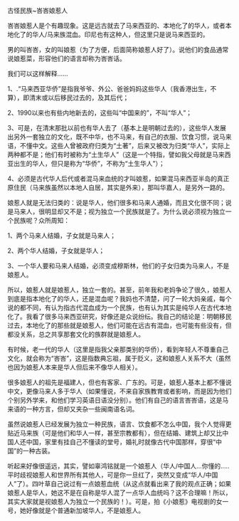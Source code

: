 古怪民族~峇峇娘惹人

峇峇娘惹人是个有趣现象。这是远古就去了马来西亚的、本地化了的华人，或者本地化了的华人/马来族混血。印尼也有这种人，但这里只是说马来西亚的。

男的叫峇峇，女的叫娘惹（为了方便，后面简称娘惹人好了）。说他们的食品通常说娘惹菜，形容他们的语言却称为峇峇话。

我们可以这样解释……

1、.“马来西亚华侨”是指我爷爷、外公、爸爸妈妈这些华人（我香港出生，不算），即清末或以后移民过去的，及其后代；

2、1990以来也有些内地新去的，这些叫“中国来的”，不叫“华人”；

3、可是，在清末那批以前也有华人去了（基本上是明朝过去的），这些华人发展出另外一套独立的文化，既不中华，也不马来，有自己的衣服、饮食习惯，说马来语，不懂中文。这些人曾被政府归类为“土著”，后来又被改为归类“华人”，实际上两种都不是；他们有时被称为“土生华人”（这是一个特指，譬如我父母就是马来西亚出生的华人，但只是称为“华侨”，不称为“土生华人”）；

4、必须是古代华人后代或者混马来血统的才叫娘惹，如果混马来西亚半岛的真正原住民（马来族虽然以本地人自居，其实是外来），那叫华嘉人，是另外一路的。

娘惹人就是无法归类的：说是华人，他们很多和马来人通婚，而且文化很不同；说是马来人，很明显却又不是；视为独立一个民族就是了。为什么说必须视为独立一个民族呢？众所周知：

1、两个马来人结婚，子女就是马来人；

2、两个华人结婚，子女就是华人；

3、一个华人要和马来人结婚，必须变成穆斯林，他们的子女归类为马来人，不是娘惹人。

所以，娘惹人就是娘惹人，独立一套的。甚至，前年我和老妈争论了很久，娘惹人到底是指本地化了的华人，还是混血呢？我妈也不清楚，问了一轮大妈亲戚，每个说的都不同，有认为指古代混血成为一个民族，也有认为其实是纯华人在古代本地化了。我看了很多马来西亚研究，好像还是众说纷纭。我自己的结论是：明朝移民过去，本地化了的那些就是娘惹人，他们可能在远古有混血，也可能有些没有，但都没关系，总之共享那套文化的族群就是娘惹人。

有时候，老一代的华人（这里是指我父亲那类别的华侨），看到年轻人不尊重自己文化，就会称为“峇峇”，这是指数典忘祖，属于贬义，这和娘惹人关系不大（虽然也因为娘惹人本来是华人但后来不像华人相关）。

很多娘惹人的祖先是福建人，但也有客家、广东的。可是，娘惹人基本上都不懂说中文，更像马来人多于华人（如果懂说，不来自家族教育或者影响，而是因为他们个别另外学来，和他们学习英语日语没分别）。他们有自己的语言峇峇语，这是马来语的一种方言，但却又夹杂一些闽南语名词。

虽然说娘惹人已经发展为独立一种民族，语言、饮食都不怎么中国，我个人觉得更贴近马来族（可是他们和华人一样，甚至宗教都有），但在结婚、建筑上却又比中国人还中国，家里有挂自己不懂读的堂号，婚礼时就像古代中国那样，穿很“中国”的一种古装。

听起来好像很遥远，其实，譬如辜鸿铭就是一个娘惹人（华人/中国人...你懂的.....平时歧视娘惹人和世界所有其他人，可是你一旦红了，突然又变成“华人/中国人”了）。四叶草自己说过有一点娘惹血统（从这点就看出来了我的观点正确；如果娘惹人是华人，她这不是在自称是华人混了一点华人血统吗？这不合理嘛！所以，其实大家就是视娘惹人为独立一个民族的！）。可是，拍《小娘惹》电视剧的女一号，她好像就是个普通新加坡华人，不是娘惹人。
